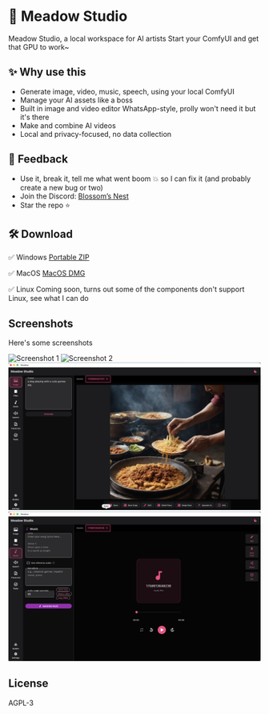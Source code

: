 # 🌱 Meadow Studio

Meadow Studio, a local workspace for AI artists
Start your ComfyUI and get that GPU to work~


## ✨ Why use this

 - Generate image, video, music, speech, using your local ComfyUI
 - Manage your AI assets like a boss
 - Built in image and video editor WhatsApp-style, prolly won't need it but it's there
 - Make and combine AI videos
 - Local and privacy-focused, no data collection


## 💌 Feedback

- Use it, break it, tell me what went boom 💥 so I can fix it (and probably create a new bug or two)
- Join the Discord: [Blossom’s Nest](https://discord.gg/sSfFBXzk5W)
- Star the repo ⭐


## 🛠 Download

✅ Windows
[Portable ZIP](https://github.com/frozenblossom/meadow/releases/download/0.1.0/meadow_windows_x64.zip)

✅ MacOS
[MacOS DMG](https://github.com/frozenblossom/meadow/releases/download/0.1.0/meadow_mac.dmg)

✅ Linux
Coming soon, turns out some of the components don't support Linux, see what I can do


## Screenshots

Here's some screenshots

![Screenshot 1](./meadow/screenshots/1.png)
![Screenshot 2](./meadow/screenshots/2.png)
![Screenshot 3](./meadow/screenshots/3.png)
![Screenshot 4](./meadow/screenshots/4.png)

## License

AGPL-3

